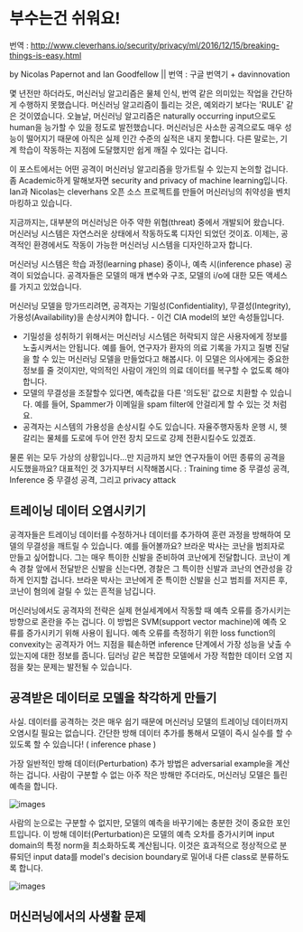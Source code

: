 # 부수는건 쉬워요!

번역 : http://www.cleverhans.io/security/privacy/ml/2016/12/15/breaking-things-is-easy.html

by Nicolas Papernot and Ian Goodfellow || 번역 : 구글 번역기 + davinnovation

몇 년전만 하더라도, 머신러닝 알고리즘은 물체 인식, 번역 같은 의미있는 작업을 간단하게 수행하지 못했습니다. 머신러닝 알고리즘이 틀리는 것은, 예외라기 보다는 'RULE' 같은 것이였습니다. 오늘날, 머신러닝 알고리즘은 naturally occurring input으로도 human을 능가할 수 있을 정도로 발전했습니다. 머신러닝은 사소한 공격으로도 매우 성능이 떨어지기 때문에 아직은 실제 인간 수준의 실적은 내지 못합니다. 다른 말로는, 기계 학습이 작동하는 지점에 도달했지만 쉽게 깨질 수 있다는 겁니다.

이 포스트에서는 어떤 공격이 머신러닝 알고리즘을 망가트릴 수 있는지 논의할 겁니다. 좀 Academic하게 말해보자면 security and privacy of machine learning입니다. Ian과 Nicolas는 cleverhans 오픈 소스 프로젝트를 만들어 머신러닝의 취약성을 벤치마킹하고 있습니다. 

지금까지는, 대부분의 머신러닝은 아주 약한 위협(threat) 중에서 개발되어 왔습니다. 머신러닝 시스템은 자연스러운 상태에서 작동하도록 디자인 되었던 것이죠. 이제는, 공격적인 환경에서도 작동이 가능한 머신러닝 시스템을 디자인하고자 합니다.

머신러닝 시스템은 학습 과정(learning phase) 중이나, 예측 시(inference phase) 공격이 되었습니다. 공격자들은 모델의 매개 변수와 구조, 모델의 i/o에 대한 모든 액세스를 가지고 있었습니다.

머신러닝 모델을 망가뜨리려면, 공격자는 기밀성(Confidentiality), 무결성(Integrity), 가용성(Availability)을 손상시켜야 합니다. - 이건 CIA model의 보안 속성들입니다.

- 기밀성을 성취하기 위해서는 머신러닝 시스템은 허락되지 않은 사용자에게 정보를 노출시켜서는 안됩니다. 예를 들어, 연구자가 환자의 의료 기록을 가지고 질병 진달을 할 수 있는 머신러닝 모델을 만들었다고 해봅시다. 이 모델은 의사에게는 중요한 정보를 줄 것이지만, 악의적인 사람이 개인의 의료 데이터를 복구할 수 없도록 해야합니다.
- 모델의 무결성을 조잘할수 있다면, 예측값을 다른 '의도된' 값으로 치환할 수 있습니다. 예를 들어, Spammer가 이메일을 spam filter에 안걸리게 할 수 있는 것 처럼요.
- 공격자는 시스템의 가용성을 손상시킬 수도 있습니다. 자율주행자동차 운행 시, 헷갈리는 물체를 도로에 두어 안전 장치 모드로 강제 전환시킬수도 있겠죠.

물론 위는 모두 가상의 상황입니다...만 지금까지 보안 연구자들이 어떤 종류의 공격을 시도했을까요? 대표적인 것 3가지부터 시작해봅시다. 
: Training time 중 무결성 공격, Inference 중 무결성 공격, 그리고 privacy attack

## 트레이닝 데이터 오염시키기

공격자들은 트레이닝 데이터를 수정하거나 데이터를 추가하여 훈련 과정을 방해하여 모델의 무결성을 깨트릴 수 있습니다. 예를 들어볼까요? 브라운 박사는 코난을 범죄자로 만들고 싶어합니다. 그는 매우 특이한 신발을 준비하여 코난에게 전달합니다. 코난이 계속 경찰 앞에서 전달받은 신발을 신는다면, 경찰은 그 특이한 신발과 코난의 연관성을 강하게 인지할 겁니다. 브라운 박사는 코난에게 준 특이한 신발을 신고 범죄를 저지른 후, 코난이 혐의에 걸릴 수 있는 흔적을 남깁니다.

머신러닝에서도 공격자의 전략은 실제 현실세계에서 작동할 때 예측 오류를 증가시키는 방향으로 혼란을 주는 겁니다. 이 방법은 SVM(support vector machine)에 예측 오류를 증가시키기 위해 사용이 됩니다. 예측 오류를 측정하기 위한 loss function의 convexity는 공격자가 어느 지점을 훼손하면 inference 단계에서 가장 성능을 낮출 수 있는지에 대한 정보를 줍니다. 딥러닝 같은 복잡한 모델에서 가장 적합한 데이터 오염 지점을 찾는 문제는 발전될 수 있습니다.

## 공격받은 데이터로 모델을 착각하게 만들기

사실. 데이터를 공격하는 것은 매우 쉽기 때문에 머신러닝 모델의 트레이닝 데이터까지 오염시킬 필요는 없습니다. 간단한 방해 데이터 추가를 통해서 모델이 즉시 실수를 할 수 있도록 할 수 있습니다! ( inference phase )

가장 일반적인 방해 데이터(Perturbation) 추가 방법은 adversarial example을 계산하는 겁니다. 사람이 구분할 수 없는 아주 작은 방해만 주더라도, 머신러닝 모델은 틀린 예측을 합니다. 

![images](http://cleverhans.io/assets/adversarial-example.png)

사람의 눈으로는 구분할 수 없지만, 모델의 예측을 바꾸기에는 충분한 것이 중요한 포인트입니다. 이 방해 데이터(Perturbation)은 모델의 예측 오차를 증가시키며 input domain의 특정 norm을 최소화하도록 계산됩니다. 이것은 효과적으로 정상적으로 분류되던 input data를 model's decision boundary로 밀어내 다른 class로 분류하도록 합니다. 

![images](http://cleverhans.io/assets/adversarial-example-crossing-decision-boundary.png)

## 머신러닝에서의 사생활 문제